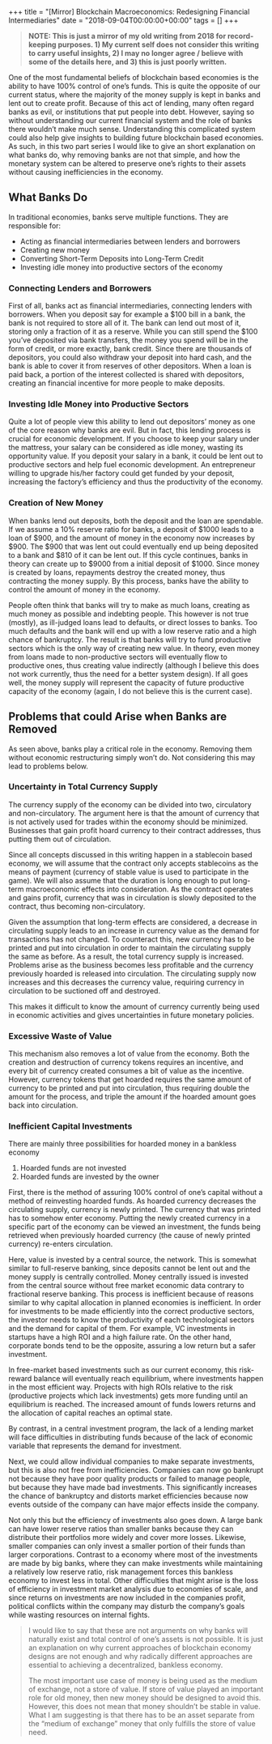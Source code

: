 +++
title = "[Mirror] Blockchain Macroeconomics: Redesigning Financial Intermediaries"
date = "2018-09-04T00:00:00+00:00"
tags = []
+++

> **NOTE: This is just a mirror of my old writing from 2018 for record-keeping purposes. 1) My current self does not consider this writing to carry useful insights, 2) I may no longer agree / believe with some of the details here, and 3) this is just poorly written.** 

One of the most fundamental beliefs of blockchain based economies is the ability to have 100% control of one’s funds. This is quite the opposite of our current status, where the majority of the money supply is kept in banks and lent out to create profit. Because of this act of lending, many often regard banks as evil, or institutions that put people into debt. However, saying so without understanding our current financial system and the role of banks there wouldn’t make much sense. Understanding this complicated system could also help give insights to building future blockchain based economies. As such, in this two part series I would like to give an short explanation on what banks do, why removing banks are not that simple, and how the monetary system can be altered to preserve one’s rights to their assets without causing inefficiencies in the economy.

## What Banks Do
In traditional economies, banks serve multiple functions. They are responsible for:

- Acting as financial intermediaries between lenders and borrowers
- Creating new money
- Converting Short-Term Deposits into Long-Term Credit
- Investing idle money into productive sectors of the economy

### Connecting Lenders and Borrowers
First of all, banks act as financial intermediaries, connecting lenders with borrowers. When you deposit say for example a $100 bill in a bank, the bank is not required to store all of it. The bank can lend out most of it, storing only a fraction of it as a reserve. While you can still spend the $100 you’ve deposited via bank transfers, the money you spend will be in the form of credit, or more exactly, bank credit. Since there are thousands of depositors, you could also withdraw your deposit into hard cash, and the bank is able to cover it from reserves of other depositors. When a loan is paid back, a portion of the interest collected is shared with depositors, creating an financial incentive for more people to make deposits.

### Investing Idle Money into Productive Sectors
Quite a lot of people view this ability to lend out depositors’ money as one of the core reason why banks are evil. But in fact, this lending process is crucial for economic development. If you choose to keep your salary under the mattress, your salary can be considered as idle money, wasting its opportunity value. If you deposit your salary in a bank, it could be lent out to productive sectors and help fuel economic development. An entrepreneur willing to upgrade his/her factory could get funded by your deposit, increasing the factory’s efficiency and thus the productivity of the economy.

### Creation of New Money
When banks lend out deposits, both the deposit and the loan are spendable. If we assume a 10% reserve ratio for banks, a deposit of $1000 leads to a loan of $900, and the amount of money in the economy now increases by $900. The $900 that was lent out could eventually end up being deposited to a bank and $810 of it can be lent out. If this cycle continues, banks in theory can create up to $9000 from a initial deposit of $1000. Since money is created by loans, repayments destroy the created money, thus contracting the money supply. By this process, banks have the ability to control the amount of money in the economy.

People often think that banks will try to make as much loans, creating as much money as possible and indebting people. This however is not true (mostly), as ill-judged loans lead to defaults, or direct losses to banks. Too much defaults and the bank will end up with a low reserve ratio and a high chance of bankruptcy. The result is that banks will try to fund productive sectors which is the only way of creating new value. In theory, even money from loans made to non-productive sectors will eventually flow to productive ones, thus creating value indirectly (although I believe this does not work currently, thus the need for a better system design). If all goes well, the money supply will represent the capacity of future productive capacity of the economy (again, I do not believe this is the current case).

## Problems that could Arise when Banks are Removed
As seen above, banks play a critical role in the economy. Removing them without economic restructuring simply won’t do. Not considering this may lead to problems below.

### Uncertainty in Total Currency Supply
The currency supply of the economy can be divided into two, circulatory and non-circulatory. The argument here is that the amount of currency that is not actively used for trades within the economy should be minimized. Businesses that gain profit hoard currency to their contract addresses, thus putting them out of circulation.

Since all concepts discussed in this writing happen in a stablecoin based economy, we will assume that the contract only accepts stablecoins as the means of payment (currency of stable value is used to participate in the game). We will also assume that the duration is long enough to put long-term macroeconomic effects into consideration. As the contract operates and gains profit, currency that was in circulation is slowly deposited to the contract, thus becoming non-circulatory.

Given the assumption that long-term effects are considered, a decrease in circulating supply leads to an increase in currency value as the demand for transactions has not changed. To counteract this, new currency has to be printed and put into circulation in order to maintain the circulating supply the same as before. As a result, the total currency supply is increased. Problems arise as the business becomes less profitable and the currency previously hoarded is released into circulation. The circulating supply now increases and this decreases the currency value, requiring currency in circulation to be suctioned off and destroyed.

This makes it difficult to know the amount of currency currently being used in economic activities and gives uncertainties in future monetary policies.

### Excessive Waste of Value
This mechanism also removes a lot of value from the economy. Both the creation and destruction of currency tokens requires an incentive, and every bit of currency created consumes a bit of value as the incentive. However, currency tokens that get hoarded requires the same amount of currency to be printed and put into circulation, thus requiring double the amount for the process, and triple the amount if the hoarded amount goes back into circulation.

### Inefficient Capital Investments
There are mainly three possibilities for hoarded money in a bankless economy

1. Hoarded funds are not invested
2. Hoarded funds are invested by the owner

First, there is the method of assuring 100% control of one’s capital without a method of reinvesting hoarded funds. As hoarded currency decreases the circulating supply, currency is newly printed. The currency that was printed has to somehow enter economy. Putting the newly created currency in a specific part of the economy can be viewed an investment, the funds being retrieved when previously hoarded currency (the cause of newly printed currency) re-enters circulation.

Here, value is invested by a central source, the network. This is somewhat similar to full-reserve banking, since deposits cannot be lent out and the money supply is centrally controlled. Money centrally issued is invested from the central source without free market economic data contrary to fractional reserve banking. This process is inefficient because of reasons similar to why capital allocation in planned economies is inefficient. In order for investments to be made efficiently into the correct productive sectors, the investor needs to know the productivity of each technological sectors and the demand for capital of them. For example, VC investments in startups have a high ROI and a high failure rate. On the other hand, corporate bonds tend to be the opposite, assuring a low return but a safer investment.

In free-market based investments such as our current economy, this risk-reward balance will eventually reach equilibrium, where investments happen in the most efficient way. Projects with high ROIs relative to the risk (productive projects which lack investments) gets more funding until an equilibrium is reached. The increased amount of funds lowers returns and the allocation of capital reaches an optimal state.

By contrast, in a central investment program, the lack of a lending market will face difficulties in distributing funds because of the lack of economic variable that represents the demand for investment.

Next, we could allow individual companies to make separate investments, but this is also not free from inefficiencies. Companies can now go bankrupt not because they have poor quality products or failed to manage people, but because they have made bad investments. This significantly increases the chance of bankruptcy and distorts market efficiencies because now events outside of the company can have major effects inside the company.

Not only this but the efficiency of investments also goes down. A large bank can have lower reserve ratios than smaller banks because they can distribute their portfolios more widely and cover more losses. Likewise, smaller companies can only invest a smaller portion of their funds than larger corporations. Contrast to a economy where most of the investments are made by big banks, where they can make investments while maintaining a relatively low reserve ratio, risk management forces this bankless economy to invest less in total. Other difficulties that might arise is the loss of efficiency in investment market analysis due to economies of scale, and since returns on investments are now included in the companies profit, political conflicts within the company may disturb the company’s goals while wasting resources on internal fights.

> I would like to say that these are not arguments on why banks will naturally exist and total control of one’s assets is not possible. It is just an explanation on why current approaches of blockchain economy designs are not enough and why radically different approaches are essential to achieving a decentralized, bankless economy. 
> 
> The most important use case of money is being used as the medium of exchange, not a store of value. If store of value played an important role for old money, then new money should be designed to avoid this. However, this does not mean that money shouldn’t be stable in value. What I am suggesting is that there has to be an asset separate from the “medium of exchange” money that only fulfills the store of value need.
